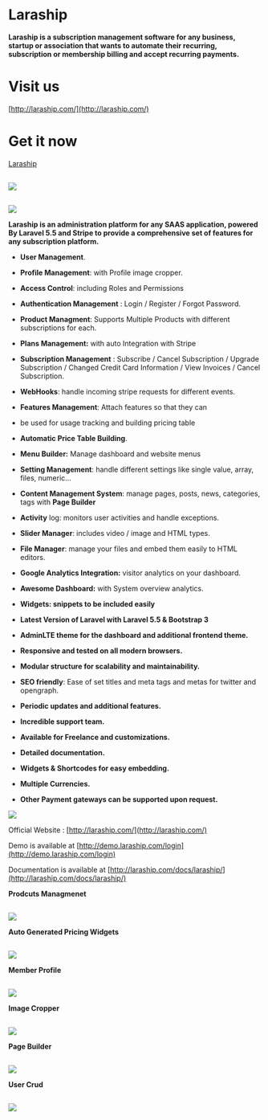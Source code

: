 # Laraship

**Laraship is a subscription management software for any business, startup or association that wants to automate their recurring, subscription or membership billing and accept recurring payments.**

# Visit us

[http://laraship.com/](http://laraship.com/)

# Get it now
[Laraship](https://codecanyon.net/item/laraship-pro-laravel-powerful-admin-user-cms-rules-memberships-settings-subscriptions/15650201)


![](data:image/gif;base64,R0lGODlhAQABAAAAACH5BAEKAAEALAAAAAABAAEAAAICTAEAOw==)

<noscript>![](http://d2wvoz3xcmywg9.cloudfront.net/wp-content/uploads/2017/12/dashboard1.png)</noscript>

![](data:image/gif;base64,R0lGODlhAQABAAAAACH5BAEKAAEALAAAAAABAAEAAAICTAEAOw==)

<noscript>![](http://d2wvoz3xcmywg9.cloudfront.net/wp-content/uploads/2017/12/free-installationai.png)</noscript>

**Laraship is an administration platform for any SAAS application, powered By Laravel 5.5 and Stripe to provide a comprehensive set of features for any subscription platform.**

*   **User Management**.
*   **Profile Management**: with Profile image cropper.
*   **Access Control**: including Roles and Permissions
*   **Authentication Management** : Login / Register / Forgot Password.
*   **Product Managment**: Supports Multiple Products with different subscriptions for each.
*   **Plans Management:** with auto Integration with Stripe
*   **Subscription Management** : Subscribe / Cancel Subscription / Upgrade Subscription / Changed Credit Card Information / View Invoices / Cancel Subscription.
*   **WebHooks**: handle incoming stripe requests for different events.
*   **Features Management**: Attach features so that they can
*   be used for usage tracking and building pricing table
*   **Automatic Price Table Building**.
*   **Menu Builder:** Manage dashboard and website menus
*   **Setting Management**: handle different settings like single value, array, files, numeric…
*   **Content Management System**: manage pages, posts, news, categories, tags with **Page Builder**
*   **Activity** log: monitors user activities and handle exceptions.
*   **Slider Manager**: includes video / image and HTML types.
*   **File Manager**: manage your files and embed them easily to HTML editors.
*   **Google Analytics Integration:** visitor analytics on your dashboard.
*   **Awesome Dashboard:** with System overview analytics.
*   **Widgets: snippets to be included easily**

*   **Latest Version of Laravel with Laravel 5.5 & Bootstrap 3**
*   **AdminLTE theme for the dashboard and additional frontend theme.**
*   **Responsive and tested on all modern browsers.**
*   **Modular structure for scalability and maintainability.**
*   **SEO friendly**: Ease of set titles and meta tags and metas for twitter and opengraph.
*   **Periodic updates and additional features.**
*   **Incredible support team.**
*   **Available for Freelance and customizations.**
*   **Detailed documentation.**
*   **Widgets & Shortcodes for easy embedding.**
*   **Multiple Currencies.**
*   **Other Payment gateways can be supported upon request.**

![](http://laraship.com/codecanyon/images/demo.png)

Official Website : [http://laraship.com/](http://laraship.com/)

Demo is available at [http://demo.laraship.com/login](http://demo.laraship.com/login)

Documentation is available at [http://laraship.com/docs/laraship/](http://laraship.com/docs/laraship/)

**Prodcuts Managmenet**

![](data:image/gif;base64,R0lGODlhAQABAAAAACH5BAEKAAEALAAAAAABAAEAAAICTAEAOw==)

<noscript>![](http://d2wvoz3xcmywg9.cloudfront.net/wp-content/uploads/2017/12/product.png)</noscript>

**Auto Generated Pricing Widgets**

![](data:image/gif;base64,R0lGODlhAQABAAAAACH5BAEKAAEALAAAAAABAAEAAAICTAEAOw==)

<noscript>![](http://d2wvoz3xcmywg9.cloudfront.net/wp-content/uploads/2017/12/pricing.png)</noscript>

**Member Profile**

![](data:image/gif;base64,R0lGODlhAQABAAAAACH5BAEKAAEALAAAAAABAAEAAAICTAEAOw==)

<noscript>![](http://d2wvoz3xcmywg9.cloudfront.net/wp-content/uploads/2017/12/member_profile.png)</noscript>

**Image Cropper**

![](data:image/gif;base64,R0lGODlhAQABAAAAACH5BAEKAAEALAAAAAABAAEAAAICTAEAOw==)

<noscript>![](http://d2wvoz3xcmywg9.cloudfront.net/wp-content/uploads/2017/12/cropper.png)</noscript>

**Page Builder**

![](data:image/gif;base64,R0lGODlhAQABAAAAACH5BAEKAAEALAAAAAABAAEAAAICTAEAOw==)

<noscript>![](http://d2wvoz3xcmywg9.cloudfront.net/wp-content/uploads/2017/12/page_designer.png)</noscript>

**User Crud**

![](data:image/gif;base64,R0lGODlhAQABAAAAACH5BAEKAAEALAAAAAABAAEAAAICTAEAOw==)

<noscript>![](http://d2wvoz3xcmywg9.cloudfront.net/wp-content/uploads/2017/12/curud.png)</noscript>
